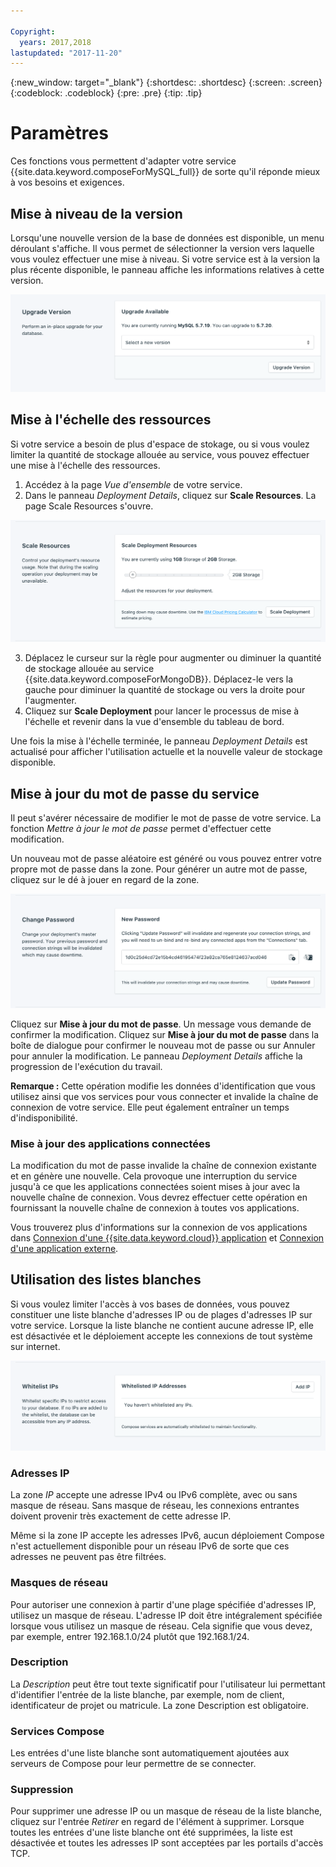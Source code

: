 ```yaml
---

Copyright:
  years: 2017,2018
lastupdated: "2017-11-20"
---
```


{:new_window: target="_blank"}
{:shortdesc: .shortdesc}
{:screen: .screen}
{:codeblock: .codeblock}
{:pre: .pre}
{:tip: .tip}

# Paramètres

Ces fonctions vous permettent d'adapter votre service {{site.data.keyword.composeForMySQL_full}} de sorte qu'il réponde mieux à vos besoins et exigences.


## Mise à niveau de la version

Lorsqu'une nouvelle version de la base de données est disponible, un menu déroulant s'affiche. Il vous permet de sélectionner la version vers laquelle vous voulez effectuer une mise à niveau. Si votre service est à la version la plus récente disponible, le panneau affiche les informations relatives à cette version.

![Panneau Version](./images/mysql-version-show.png "Panneau Version")


## Mise à l'échelle des ressources

Si votre service a besoin de plus d'espace de stokage, ou si vous voulez limiter la quantité de stockage allouée au service, vous pouvez effectuer une mise à l'échelle des ressources.

1. Accédez à la page _Vue d'ensemble_ de votre service.
2. Dans le panneau _Deployment Details_, cliquez sur **Scale Resources**. La page Scale Resources s'ouvre.

  ![Page Scale Resources](./images/mysql-scale-show.png "Page Scale Resources")

3. Déplacez le curseur sur la règle pour augmenter ou diminuer la quantité de stockage allouée au service {{site.data.keyword.composeForMongoDB}}. Déplacez-le vers la gauche pour diminuer la quantité de stockage ou vers la droite pour l'augmenter.
4. Cliquez sur **Scale Deployment** pour lancer le processus de mise à l'échelle et revenir dans la vue d'ensemble du tableau de bord.

Une fois la mise à l'échelle terminée, le panneau _Deployment Details_ est actualisé pour afficher l'utilisation actuelle et la nouvelle valeur de stockage disponible.


## Mise à jour du mot de passe du service

Il peut s'avérer nécessaire de modifier le mot de passe de votre service. La fonction _Mettre à jour le mot de passe_ permet d'effectuer cette modification. 

Un nouveau mot de passe aléatoire est généré ou vous pouvez entrer votre propre mot de passe dans la zone. Pour générer un autre mot de passe, cliquez sur le dé à jouer en regard de la zone. 
  
![Mise à jour du mot de passe etcd](./images/mysql-update-password.png "Générateur de mot de passe automatique")

Cliquez sur **Mise à jour du mot de passe**. Un message vous demande de confirmer la modification. Cliquez sur **Mise à jour du mot de passe** dans la boîte de dialogue pour confirmer le nouveau mot de passe ou sur Annuler pour annuler la modification. Le panneau _Deployment Details_ affiche la progression de l'exécution du travail.

**Remarque :** Cette opération modifie les données d'identification que vous utilisez ainsi que vos services pour vous connecter et invalide la chaîne de connexion de votre service. Elle peut également entraîner un temps d'indisponibilité.

### Mise à jour des applications connectées
La modification du mot de passe invalide la chaîne de connexion existante et en génère une nouvelle. Cela provoque une interruption du service jusqu'à ce que les applications connectées soient mises à jour avec la nouvelle chaîne de connexion. Vous devrez effectuer cette opération en fournissant la nouvelle chaîne de connexion à toutes vos applications.

Vous trouverez plus d'informations sur la connexion de vos applications dans [Connexion d'une {{site.data.keyword.cloud}} application](./connecting-bluemix-app.html)
et [Connexion d'une application externe](./connecting-external.html).


## Utilisation des listes blanches

Si vous voulez limiter l'accès à vos bases de données, vous pouvez constituer une liste blanche d'adresses IP ou de plages d'adresses IP sur votre service. Lorsque la liste blanche ne contient aucune adresse IP, elle est désactivée et le déploiement accepte les connexions de tout système sur internet.

![Adresses IP mises en liste blanche](./images/mysql-whitelist-show.png "Zones d'une liste blanche.")

### Adresses IP
La zone *IP* accepte une adresse IPv4 ou IPv6 complète, avec ou sans masque de réseau. Sans masque de réseau, les connexions entrantes doivent provenir très exactement de cette adresse IP. 

Même si la zone IP accepte les adresses IPv6, aucun déploiement Compose n'est actuellement disponible pour un réseau IPv6 de sorte que ces adresses ne peuvent pas être filtrées.

### Masques de réseau
Pour autoriser une connexion à partir d'une plage spécifiée d'adresses IP, utilisez un masque de réseau. L'adresse IP doit être intégralement spécifiée lorsque vous utilisez un masque de réseau. Cela signifie que vous devez, par exemple, entrer 192.168.1.0/24 plutôt que 192.168.1/24.

### Description
La *Description* peut être tout texte significatif pour l'utilisateur lui permettant d'identifier l'entrée de la liste blanche, par exemple, nom de client, identificateur de projet ou matricule. La zone Description est obligatoire.

### Services Compose
Les entrées d'une liste blanche sont automatiquement ajoutées aux serveurs de Compose pour leur permettre de se connecter.

### Suppression
Pour supprimer une adresse IP ou un masque de réseau de la liste blanche, cliquez sur l'entrée *Retirer* en regard de l'élément à supprimer.
Lorsque toutes les entrées d'une liste blanche ont été supprimées, la liste est désactivée et toutes les adresses IP sont acceptées par les portails d'accès TCP.
